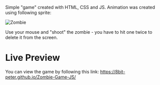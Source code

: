 Simple "game" created with HTML, CSS and JS. Animation was created using following sprite:

![Zombie](http://www.wdrfree.com/public/demos/animatespritekeyframes/walkingdead.png)

Use your mouse and "shoot" the zombie - you have to hit one twice to delete it from the screen.

 # Live Preview

You can view the game by following this link: https://8bit-peter.github.io/Zombie-Game-JS/
